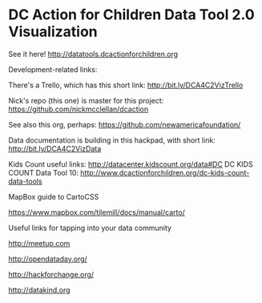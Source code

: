 # DC Action for Children Data Tool 2.0 Visualization

See it here! http://datatools.dcactionforchildren.org


Development-related links:

There's a Trello, which has this short link:
http://bit.ly/DCA4C2VizTrello

Nick's repo (this one) is master for this project:
https://github.com/nickmcclellan/dcaction

See also this org, perhaps:
https://github.com/newamericafoundation/

Data documentation is building in this hackpad, with short link:
http://bit.ly/DCA4C2VizData

Kids Count useful links: http://datacenter.kidscount.org/data#DC
DC KIDS COUNT Data Tool 10:  http://www.dcactionforchildren.org/dc-kids-count-data-tools

MapBox guide to CartoCSS

https://www.mapbox.com/tilemill/docs/manual/carto/

Useful links for tapping into your data community

http://meetup.com

http://opendataday.org/

http://hackforchange.org/

http://datakind.org
